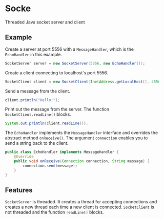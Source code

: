 # Socke
Threaded Java socket server and client

## Example

Create a server at port 5556 with a `MessageHandler`, which is the `EchoHandler` in this example.
``` java
SocketServer server = new SocketServer(5556, new EchoHandler());
```

Create a client connecting to localhost's port 5556.
``` java
SocketClient client = new SocketClient(InetAddress.getLocalHost(), 4556);
```

Send a message from the client.
``` java
client.println("Hello!");
```

Print out the message from the server. The function `SocketClient.readLine()` blocks.
``` java
System.out.println(client.readLine());
```

The `EchoHandler` implements the `MessageHandler` interface and overrides the abstract method `onReceive()`. The argument `connection` enables you to send a string back to the client.
``` java
public class EchoHandler implements MessageHandler {
    @Override
    public void onReceive(Connection connection, String message) {
        connection.send(message);
    }
}
```

## Features

`SocketServer` is threaded. It creates a thread for accepting connections and creates a new thread each time a new client is connected.
`SocketClient` is not threaded and the function `readLine()` blocks.
